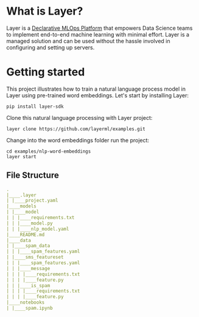 # What is Layer?
Layer is a [Declarative MLOps Platform](https://layer.co/) that empowers Data Science teams to implement end-to-end machine learning with minimal effort. Layer is a managed solution and can be used without the hassle involved in configuring and setting up servers. 


# Getting started
This project illustrates how to train a natural language process model in Layer using pre-trained word embeddings.
Let's start by installing Layer:
```
pip install layer-sdk
```

Clone this  natural language processing with Layer project:
```
layer clone https://github.com/layerml/examples.git
```
Change into the word embeddings folder run the project:
```
cd examples/nlp-word-embeddings
layer start

```
## File Structure

```yaml
.
|____.layer
| |____project.yaml
|____models
| |____model
| | |____requirements.txt
| | |____model.py
| | |____nlp_model.yaml
|____README.md
|____data
| |____spam_data
| | |____spam_features.yaml
| |____sms_featureset
| | |____spam_features.yaml
| | |____message
| | | |____requirements.txt
| | | |____feature.py
| | |____is_spam
| | | |____requirements.txt
| | | |____feature.py
|____notebooks
| |____spam.ipynb
```
